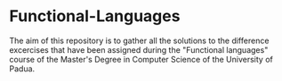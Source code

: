 # Functional-Languages
The aim of this repository is to gather all the solutions to the difference excercises that have been assigned during the "Functional languages" course of the Master's Degree in Computer Science of the University of Padua. 

